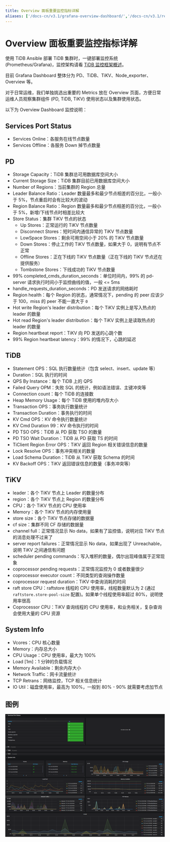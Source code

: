 ```yaml
---
title: Overview 面板重要监控指标详解
aliases: ['/docs-cn/v3.1/grafana-overview-dashboard/','/docs-cn/v3.1/reference/key-monitoring-metrics/overview-dashboard/']
---
```


# Overview 面板重要监控指标详解

使用 TiDB Ansible 部署 TiDB 集群时，一键部署监控系统 (Prometheus/Grafana)，监控架构请看 [TiDB 监控框架概述](/tidb-monitoring-framework.md)。

目前 Grafana Dashboard 整体分为 PD、TiDB、TiKV、Node\_exporter、Overview 等。

对于日常运维，我们单独挑选出重要的 Metrics 放在 Overview 页面，方便日常运维人员观察集群组件 (PD, TiDB, TiKV) 使用状态以及集群使用状态。

以下为 Overview Dashboard 监控说明：

## Services Port Status

- Services Online：各服务在线节点数量
- Services Offline：各服务 Down 掉节点数量

## PD

- Storage Capacity：TiDB 集群总可用数据库空间大小
- Current Storage Size：TiDB 集群目前已用数据库空间大小
- Number of Regions：当前集群的 Region 总量
- Leader Balance Ratio：Leader 数量最多和最少节点相差的百分比，一般小于 5%，节点重启时会有比较大的波动
- Region Balance Ratio：Region 数量最多和最少节点相差的百分比，一般小于 5%，新增/下线节点时相差比较大
- Store Status：集群 TiKV 节点的状态
    - Up Stores：正常运行的 TiKV 节点数量
    - Disconnect Stores：短时间内通信异常的 TiKV 节点数量
    - LowSpace Stores：剩余可用空间小于 20% 的 TiKV 节点数量
    - Down Stores：停止工作的 TiKV 节点数量，如果大于 0，说明有节点不正常
    - Offline Stores：正在下线的 TiKV 节点数量（正在下线的 TiKV 节点还在提供服务）
    - Tombstone Stores：下线成功的 TiKV 节点数量
- 99% completed\_cmds\_duration\_seconds：单位时间内，99% 的 pd-server 请求执行时间小于监控曲线的值，一般 <= 5ms
- handle\_requests\_duration\_seconds：PD 发送请求的网络耗时
- Region health：每个 Region 的状态，通常情况下，pending 的 peer 应该少于 100，miss 的 peer 不能一直大于 `0`
- Hot write Region's leader distribution：每个 TiKV 实例上是写入热点的 leader 的数量
- Hot read Region's leader distribution：每个 TiKV 实例上是读取热点的 leader 的数量
- Region heartbeat report：TiKV 向 PD 发送的心跳个数
- 99% Region heartbeat latency：99% 的情况下，心跳的延迟

## TiDB

- Statement OPS：SQL 执行数量统计（包含 select、insert、update 等）
- Duration：SQL 执行的时间
- QPS By Instance：每个 TiDB 上的 QPS
- Failed Query OPM：失败 SQL 的统计，例如语法错误、主键冲突等
- Connection count：每个 TiDB 的连接数
- Heap Memory Usage：每个 TiDB 使用的堆内存大小
- Transaction OPS：事务执行数量统计
- Transaction Duration：事务执行的时间
- KV Cmd OPS：KV 命令执行数量统计
- KV Cmd Duration 99：KV 命令执行的时间
- PD TSO OPS：TiDB 从 PD 获取 TSO 的数量
- PD TSO Wait Duration：TiDB 从 PD 获取 TS 的时间
- TiClient Region Error OPS：TiKV 返回 Region 相关错误信息的数量
- Lock Resolve OPS：事务冲突相关的数量
- Load Schema Duration：TiDB 从 TiKV 获取 Schema 的时间
- KV Backoff OPS：TiKV 返回错误信息的数量（事务冲突等）

## TiKV

- leader：各个 TiKV 节点上 Leader 的数量分布
- region：各个 TiKV 节点上 Region 的数量分布
- CPU：各个 TiKV 节点的 CPU 使用率
- Memory：各个 TiKV 节点的内存使用量
- store size：各个 TiKV 节点存储的数据量
- cf size：集群不同 CF 存储的数据量
- channel full：正常情况显示 No data，如果有了监控值，说明对应 TiKV 节点的消息处理不过来了
- server report failures：正常情况显示 No data，如果出现了 Unreachable，说明 TiKV 之间通信有问题
- scheduler pending commands：写入堆积的数量，偶尔出现峰值属于正常现象
- coprocessor pending requests：正常情况监控为 0 或者数量很少
- coprocessor executor count：不同类型的查询操作数量
- coprocessor request duration：TiKV 中查询消耗的时间
- raft store CPU：raftstore 线程的 CPU 使用率，线程数量默认为 2 (通过 `raftstore.store-pool-size` 配置)。如果单个线程使用率超过 80%，说明使用率很高
- Coprocessor CPU：TiKV 查询线程的 CPU 使用率，和业务相关，复杂查询会使用大量的 CPU 资源

## System Info

- Vcores：CPU 核心数量
- Memory：内存总大小
- CPU Usage：CPU 使用率，最大为 100%
- Load [1m]：1 分钟的负载情况
- Memory Available：剩余内存大小
- Network Traffic：网卡流量统计
- TCP Retrans：网络监控，TCP 相关信息统计
- IO Util：磁盘使用率，最高为 100%，一般到 80% - 90% 就需要考虑加节点

## 图例

![overview](/media/grafana-monitor-overview.png)

